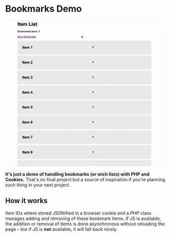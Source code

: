 # Bookmarks Demo

![Bookmarks demo](demo.gif)

**It's just a demo of handling bookmarks (or wich lists) with PHP and Cookies.** That's no final project but a source of inspiration if you're planning such thing in your next project.

## How it works
Item IDs where stored JSONified in a browser cookie and a PHP class manages adding and removing of these bookmark items. If JS is available, the addition or removal of items is done asynchronous without reloading the page – but if JS is **not** available, it will fall back nicely.